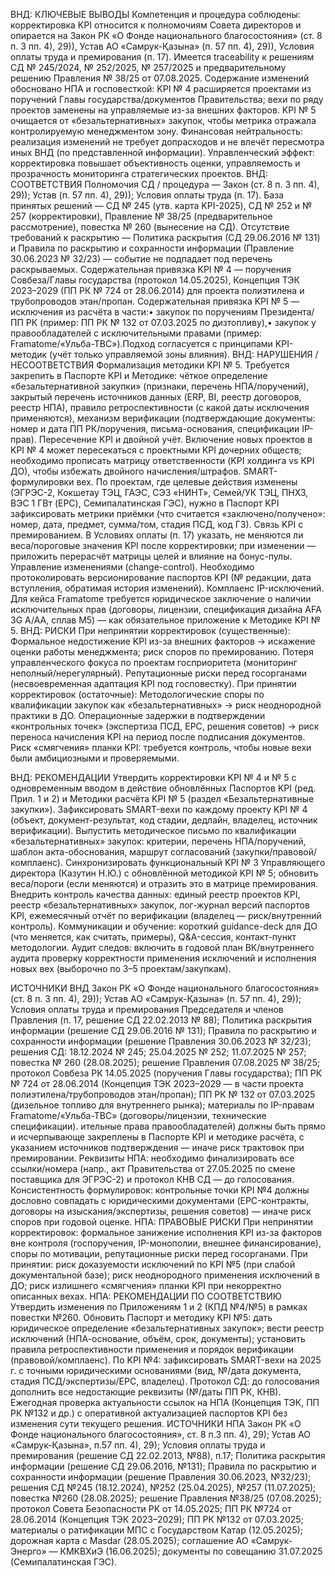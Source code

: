 ВНД: КЛЮЧЕВЫЕ ВЫВОДЫ
Компетенция и процедура соблюдены: корректировка KPI относится к полномочиям Совета директоров и опирается на Закон РК «О Фонде национального благосостояния» (ст. 8 п. 3 пп. 4), 29)), Устав АО «Самрук-Қазына» (п. 57 пп. 4), 29)), Условия оплаты труда и премирования (п. 17). Имеется traceability к решениям СД № 245/2024, № 252/2025, № 257/2025 и предварительному решению Правления № 38/25 от 07.08.2025.
Содержание изменений обосновано НПА и госповесткой: KPI № 4 расширяется проектами из поручений Главы государства/документов Правительства; вехи по ряду проектов заменены на управляемые из-за внешних факторов. KPI № 5 очищается от «безальтернативных» закупок, чтобы метрика отражала контролируемую менеджментом зону.
Финансовая нейтральность: реализация изменений не требует допрасходов и не влечёт пересмотра иных ВНД (по представленной информации).
Управленческий эффект: корректировка повышает объективность оценки, управляемость и прозрачность мониторинга стратегических проектов.
ВНД: СООТВЕТСТВИЯ 
Полномочия СД / процедура — Закон (ст. 8 п. 3 пп. 4), 29)); Устав (п. 57 пп. 4), 29)); Условия оплаты труда (п. 17).
База принятых решений — СД № 245 (утв. карта KPI-2025), СД № 252 и № 257 (корректировки), Правление № 38/25 (предварительное рассмотрение), повестка № 260 (вынесение на СД).
Отсутствие требований к раскрытию — Политика раскрытия (СД 29.06.2016 № 131) и Правила по раскрытию и сохранности информации (Правление 30.06.2023 № 32/23) — событие не подпадает под перечень раскрываемых.
Содержательная привязка KPI № 4 — поручения Совбеза/Главы государства (протокол 14.05.2025), Концепция ТЭК 2023–2029 (ПП РК № 724 от 28.06.2014) для проекта полиэтилена и трубопроводов этан/пропан.
Содержательная привязка KPI № 5 — исключения из расчёта в части:• закупок по поручениям Президента/ПП РК (пример: ПП РК № 132 от 07.03.2025 по дизтопливу),• закупок у правообладателей с исключительными правами (пример: Framatome/«Ульба-ТВС»).Подход согласуется с принципами KPI-методик (учёт только управляемой зоны влияния).
ВНД: НАРУШЕНИЯ / НЕСООТВЕТСТВИЯ 
Формализация методики KPI № 5. Требуется закрепить в Паспортe KPI и Методике:
чёткое определение «безальтернативной закупки» (признаки, перечень НПА/поручений),
закрытый перечень источников данных (ERP, BI, реестр договоров, реестр НПА),
правило ретроспективности (с какой даты исключения применяются),
механизм верификации (подтверждающие документы: номер и дата ПП РК/поручения, письма-основания, спецификации IP-прав).
Пересечение KPI и двойной учёт. Включение новых проектов в KPI № 4 может пересекаться с проектными KPI дочерних обществ; необходимо прописать матрицу ответственности (KPI холдинга vs KPI ДО), чтобы избежать двойного начисления/штрафов.
SMART-формулировки вех. По проектам, где целевые действия изменены (ЭГРЭС-2, Кокшетау ТЭЦ, ГАЭС, СЭЗ «НИНТ», Семей/УК ТЭЦ, ПНХЗ, ВЭС 1 ГВт (EPC), Семипалатинская ГЭС), нужно в Паспорт KPI зафиксировать метрики приёмки (что считается «заключено/получено»: номер, дата, предмет, сумма/том, стадия ПСД, код ГЗ).
Связь KPI с премированием. В Условиях оплаты (п. 17) указать, не меняются ли веса/пороговые значения KPI после корректировки; при изменении — приложить перерасчёт матрицы целей и влияние на бонус-пулы.
Управление изменениями (change-control). Необходимо протоколировать версионирование паспортов KPI (№ редакции, дата вступления, обратимая история изменений).
Комплаенс IP-исключений. Для кейса Framatome требуется юридическое заключение о наличии исключительных прав (договоры, лицензии, спецификация дизайна AFA 3G A/AA, сплав M5) — как обязательное приложение к Методике KPI № 5.
ВНД: РИСКИ
При непринятии корректировок (существенные):
Формальное недостижение KPI из-за внешних факторов → искажение оценки работы менеджмента; риск споров по премированию.
Потеря управленческого фокуса по проектам госприоритета (мониторинг неполный/нерегулярный).
Репутационные риски перед госорганами (несвоевременная адаптация KPI под госповестку).
При принятии корректировок (остаточные):
Методологические споры по квалификации закупок как «безальтернативных» → риск неоднородной практики в ДО.
Операционные задержки в подтверждении «контрольных точек» (экспертиза ПСД, EPC, решения советов) → риск переноса начисления KPI на период после подписания документов.
Риск «смягчения» планки KPI: требуется контроль, чтобы новые вехи были амбициозными и проверяемыми.

ВНД: РЕКОМЕНДАЦИИ
Утвердить корректировки KPI № 4 и № 5 с одновременным вводом в действие обновлённых Паспортов KPI (ред. Прил. 1 и 2) и Методики расчёта KPI № 5 (раздел «Безальтернативные закупки»).
Зафиксировать SMART-вехи по каждому проекту KPI № 4 (объект, документ-результат, код стадии, дедлайн, владелец, источник верификации).
Выпустить методическое письмо по квалификации «безальтернативных» закупок: критерии, перечень НПА/поручений, шаблон акта-обоснования, маршрут согласований (закупки/правовой/комплаенс).
Синхронизировать функциональный KPI № 3 Управляющего директора (Казутин Н.Ю.) с обновлённой методикой KPI № 5; обновить веса/пороги (если меняются) и отразить это в матрице премирования.
Внедрить контроль качества данных: единый реестр проектов KPI, реестр «безальтернативных» закупок, лог-журнал версий паспортов KPI, ежемесячный отчёт по верификации (владелец — риск/внутренний контроль).
Коммуникации и обучение: короткий guidance-deck для ДО (что меняется, как считать, примеры), Q&A-сессия, контакт-пункт методологии.
Аудит следов: включить в годовой план ВК/внутреннего аудита проверку корректности применения исключений и исполнения новых вех (выборочно по 3–5 проектам/закупкам).

ИСТОЧНИКИ ВНД
Закон РК «О Фонде национального благосостояния» (ст. 8 п. 3 пп. 4), 29)); 
Устав АО «Самрук-Қазына» (п. 57 пп. 4), 29)); 
Условия оплаты труда и премирования Председателя и членов Правления (п. 17, решение СД 22.02.2013 № 88); 
Политика раскрытия информации (решение СД 29.06.2016 № 131); 
Правила по раскрытию и сохранности информации (решение Правления 30.06.2023 № 32/23); решения СД: 18.12.2024 № 245; 25.04.2025 № 252; 11.07.2025 № 257; повестка № 260 (28.08.2025); решение Правления 07.08.2025 № 38/25; протокол Совбеза РК 14.05.2025 (поручения Главы государства); 
ПП РК № 724 от 28.06.2014 (Концепция ТЭК 2023–2029 — в части проекта полиэтилена/трубопроводов этан/пропан); 
ПП РК № 132 от 07.03.2025 (дизельное топливо для внутреннего рынка); материалы по IP-правам Framatome/«Ульба-ТВС» (договоры/лицензии, технические спецификации).
ительные права правообладателей) должны быть прямо и исчерпывающе закреплены в Паспорте KPI и методике расчёта, с указанием источников подтверждения — иначе риск трактовок при премировании.
Реквизиты НПА: необходимо финализировать все ссылки/номера (напр., акт Правительства от 27.05.2025 по смене поставщика для ЭГРЭС-2) и протокол КНВ СД — до голосования.
Консистентность формулировок: контрольные точки KPI №4 должны дословно совпадать с юридическими документами (EPC-контракты, договоры на изыскания/экспертизы, решения советов) — иначе риск споров при годовой оценке.
НПА: ПРАВОВЫЕ РИСКИ
При непринятии корректировок: формальное занижение исполнения KPI из-за факторов вне контроля (госпоручения, IP-монополии, внешнее финансирование), споры по мотивации, репутационные риски перед госорганами.
При принятии: риск доказуемости исключений по KPI №5 (при слабой документальной базе); риск неоднородного применения исключений в ДО; риск излишнего «смягчения» планки KPI при некорректно описанных вехах.
НПА: РЕКОМЕНДАЦИИ ПО СООТВЕТСТВИЮ
Утвердить изменения по Приложениям 1 и 2 (КПД №4/№5) в рамках повестки №260.
Обновить Паспорт и методику KPI №5:
дать юридическое определение «безальтернативных закупок»;
вести реестр исключений (НПА-основание, объём, срок, документы);
установить правила ретроспективности применения и порядок верификации (правовой/комплаенс).
По KPI №4: зафиксировать SMART-вехи на 2025 г. с точными юридическими основаниями (вид, №/дата документа, стадия ПСД/экспертизы/EPC, владелец).
Протокол СД: до голосования дополнить все недостающие реквизиты (№/даты ПП РК, КНВ).
Ежегодная проверка актуальности ссылок на НПА (Концепция ТЭК, ПП РК №132 и др.) с оперативной актуализацией паспортов KPI без изменения сути текущего решения.
ИСТОЧНИКИ НПА Закон РК «О Фонде национального благосостояния», ст. 8 п.3 пп. 4), 29); Устав АО «Самрук-Қазына», п.57 пп. 4), 29); Условия оплаты труда и премирования (решение СД 22.02.2013, №88), п.17; Политика раскрытия информации (решение СД 29.06.2016, №131); Правила по раскрытию и сохранности информации (решение Правления 30.06.2023, №32/23); решения СД №245 (18.12.2024), №252 (25.04.2025), №257 (11.07.2025); повестка №260 (28.08.2025); решение Правления №38/25 (07.08.2025); протокол Совета Безопасности РК от 14.05.2025; ПП РК №724 от 28.06.2014 (Концепция ТЭК 2023–2029); ПП РК №132 от 07.03.2025; материалы о ратификации МПС с Государством Катар (12.05.2025); дорожная карта с Masdar (28.05.2025); соглашение АО «Самрук-Энерго» — КМКВХиЭ (16.06.2025); документы по совещанию 31.07.2025 (Семипалатинская ГЭС).
